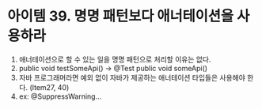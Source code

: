 # 아이템 39. 명명 패턴보다 애너테이션을 사용하라

1. 애너테이션으로 할 수 있는 일을 명명 패턴으로 처리할 이유는 없다.
2. public void testSomeApi() -> @Test public void someApi()
3. 자바 프로그래머라면 예외 없이 자바가 제공하는 애너테이션 타입들은 사용해야 한다. (Item27, 40)
4. ex: @SuppressWarning...